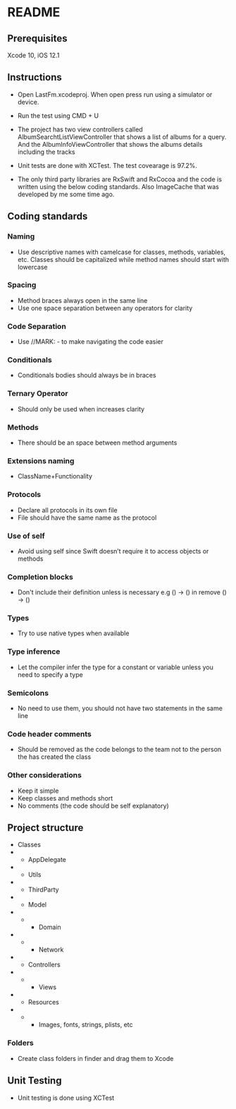 
# README #

## Prerequisites ##

Xcode 10, iOS 12.1

## Instructions ##

* Open LastFm.xcodeproj. When open press run using a simulator or device.

* Run the test using CMD + U

* The project has two view controllers called AlbumSearchtListViewController that shows a list of albums for a query. And the AlbumInfoViewController that shows the albums details including the tracks

* Unit tests are done with XCTest. The test covearage is 97.2%.

* The only third party libraries are RxSwift and RxCocoa and the code is written using the below coding standards. Also ImageCache that was developed by me some time ago.

## Coding standards ##

### Naming ###

* Use descriptive names with camelcase for classes, methods, variables, etc. Classes should be capitalized while method names should start with lowercase 

### Spacing ###

* Method braces always open in the same line
* Use one space separation between any operators for clarity

### Code Separation ###

* Use //MARK: - to make navigating the code easier

### Conditionals ###

* Conditionals bodies should always be in braces

### Ternary Operator ###

* Should only be used when increases clarity

### Methods ###

* There should be an space between method arguments

### Extensions naming ###

* ClassName+Functionality

### Protocols ###

* Declare all protocols in its own file
* File should have the same name as the protocol

### Use of self ###

* Avoid using self since Swift doesn’t require it to access objects or methods

### Completion blocks ###

* Don't include their definition unless is necessary e.g () -> () in remove () -> ()

### Types ###

* Try to use native types when available

### Type inference ###

* Let the compiler infer the type for a constant or variable unless you need to specify a type

### Semicolons ###

* No need to use them, you should not have two statements in the same line

### Code header comments ###

* Should be removed as the code belongs to the team not to the person the has created the class

### Other considerations ###

* Keep it simple
* Keep classes and methods short
* No comments (the code should be self explanatory)

## Project structure ##

* Classes
* * AppDelegate
* * Utils
* * ThirdParty 
* * Model
* * * Domain
* * * Network 
* * Controllers
* * * Views 
* * Resources
* * * Images, fonts, strings, plists, etc

### Folders ###

* Create class folders in finder and drag them to Xcode

## Unit Testing ##

* Unit testing is done using XCTest
